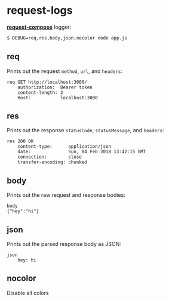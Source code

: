 
# request-logs

**[request-compose]** logger:

```bash
$ DEBUG=req,res,body,json,nocolor node app.js
```

## req

Prints out the request `method`, `url`, and `headers`:

```
req GET http://localhost:3000/
    authorization:  Bearer token
    content-length: 2
    Host:           localhost:3000
```

## res

Prints out the response `statusCode`, `statusMessage`, and `headers`:

```
res 200 OK
    content-type:      application/json
    date:              Sun, 04 Feb 2018 13:42:15 GMT
    connection:        close
    transfer-encoding: chunked

```

## body

Prints out the raw request and response bodies:

```
body
{"hey":"hi"}
```

## json

Prints out the parsed response body as JSON:

```
json
    hey: hi
```

## nocolor

Disable all colors


  [request-compose]: https://github.com/simov/request-compose
